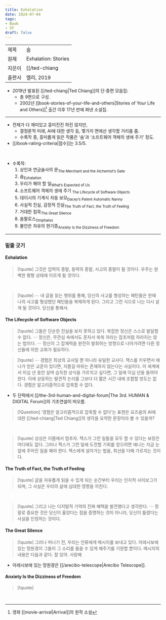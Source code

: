 ```yaml
---
title: Exhalation
date: 2024-07-04
tags:
- Book
- SF
draft: false
---
```


| | |
| --- | --- |
| 제목 | 숨 |
| 원제 | Exhalation: Stories |
| 지은이 | [[/ted-chiang|Ted Chiang]] |
| 출판사 | 엘리, 2019 |

- 2019년 발표된 [[/ted-chiang|Ted Chiang]]의 단·중편 모음집:
    - 총 9편으로 구성.
    - 2002년 [[book-stories-of-your-life-and-others|Stories of Your Life and Others]][^1] 출간 이후 17년 만에 펴낸 소설집.

[^1]: 영화 [[movie-arrival|Arrival]]의 원작 소설

---
- 전체가 다 재미있고 흥미진진 하진 않지만,
    - 결정론적 미래, AI에 대한 생각 등, 몇가지 면에선 생각할 거리를 줌.
    - 수록작 중, 흥미롭게 읽은 작품은 ‘숨’과 ‘소프트웨어 객체의 생애 주기’ 정도.
- [[/book-rating-criteria|점수]]는 3.5/5.

<BR />

- 수록작:
    1. 상인과 연금술사의 문<sub>The Merchant and the Alchemist’s Gate</sub>
    2. 숨<sub>Exhalation</sub>
    3. 우리가 해야 할 일<sub>What’s Expected of Us</sub>
    4. 소프트웨어 객체의 생애 주기<sub> The Lifecycle of Software Objects</sub>
    5. 데이시의 기계식 자동 보모<sub>Dacey’s Patent Automatic Nanny</sub>
    6. 사실적 진실, 감정적 진실<sub>The Truth of Fact, the Truth of Feeling</sub>
    7. 거대한 침묵<sub>The Great Silence</sub>
    8. 옴팔로스<sub>Omphalos</sub>
    9. 불안은 자유의 현기증<sub>Anxiety Is the Dizziness of Freedom</sub>


---
### 밑줄 긋기

#### Exhalation
> [!quote] 그것은 압력의 종말, 동력의 종말, 사고의 종말이 될 것이다. 우주는 완벽한 평형 상태에 이르게 될 것이다.

<BR />

> [!quote] $\cdots$ 내 글을 읽는 행위를 통해, 당신의 사고를 형성하는 패턴들은 한때 나의 사고를 형성했던 패턴들을 복제하게 된다. 그리고 그런 식으로 나는 다시 살게 될 것이다. 당신을 통해서.


#### The Lifecycle of Software Objects
> [!quote] 그들은 단순한 진실을 보지 못하고 있다. 복잡한 정신은 스스로 발달할 수 없다. $\cdots$ 정신은, 무관심 속에서도 혼자서 쑥쑥 자라는 잡초처럼 자라지는 않는 법이다. $\cdots$ 정신이 그 잡재력을 완전히 발휘하는 방향으로 나아가려면 다른 정신들에 의한 교화가 필요하다.

> [!quote] $\cdots$ 경험은 최상의 교사일 뿐 아니라 유일한 교사다. 잭스를 키우면서 애나가 얻은 교훈이 있다면, 지름길 따위는 존재하지 않는다는 사실이다. 이 세계에서 이십 년 동안 살며 습득한 상식을 가르치고 싶다면, 그 일에 이십 년을 들여야 한다. 이에 상응하는 발견적 논리를 그보다 더 짧은 시간 내에 조합할 방도는 없다. 경험은 알고리즘적으로 압축할 수 없다.

- 두 단락에서 [[/the-3rd-human-and-digital-forum|The 3rd. HUMAN & DIGITAL Forum]]의 기조연설이 떠오름.

> [!Question] ‘경험은 알고리즘적으로 압축할 수 없다’는 표현은 요즈음의 AI에 대한 [[/ted-chiang|Ted Chiang]]의 생각을 요약한 문장이라 볼 수 있을까?

<BR />

> [!quote] 상상은 이쯤에서 멈추자. 잭스가 그런 일들을 모두 할 수 있다는 보장은 어디에도 없다. 그러나 잭스가 그런 일에 도전할 기회를 얻으려면 애나는 지금 눈앞에 주어진 일을 해야 한다. 잭스에게 살아가는 법을, 최선을 다해 가르치는 것이다.

#### The Truth of Fact, the Truth of Feeling
> [!quote] 글을 자유롭게 읽을 수 있게 되는 순간부터 우리는 인지적 사이보그가 되며, 그 사실은 우리의 삶에 심대한 영향을 끼친다.

<BR />

> [!quote] 그리고 나는 디지털적 기억의 진짜 혜택을 발견했다고 생각한다. $\cdots$ 정말로 중요한 것은 당신이 옳았다는 점을 증명하는 것이 아니라, 당신이 틀렸다는 사실을 인정하는 것이다.


#### The Great Silence
> [!quote] 그러나 떠나기 전, 우리는 인류에게 메시지를 보내고 있다. 아레시보에 있는 망원경이 그들이 그 소리를 들을 수 있게 해주기를 기원할 뿐이다. 메시지의 내용은 다음과 같다.
> 잘 있어. 사랑해
- 아레시보에 있는 망원경은 [[/arecibo-telescope|Arecibo Telescope]].



#### Anxiety Is the Dizziness of Freedom
> [!quote]

<BR />
                                                                                                                                                                                                                                                                                                                                                                                                                                                                                                                                                                                                                                                                                                                                                                                                                                                                                                                                                                                                                                                                                                                                                                                                                                                                                                                                                                                                                                                                                                                                                                                              


